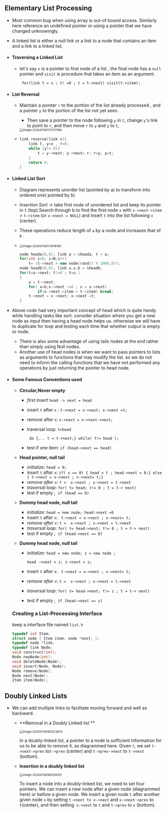 ## Elementary List Processing

- Most common bug when using array is out-of bound access. Similarly here reference an undefined pointer or using a pointer that we have changed unknowingly.

- A linked list is either a null link or a link to a node that contains an item and a link to a linked list.

- #### **Traversing a Linked List**

  - let's say `x` is a pointer to first node of a list , the final node has a `null `pointer and `visit` is procedure that takes an item as an argument.

    ` for(link t = x ; t! =0 ; t = t->next) visit(t->item);`

- #### **List Reversal**

  - Maintain a pointer `r` to the portion of the list already processed , and a pointer `y` to the portion of the list not yet seen.

    - Then save a pointer to the node following `y` in `t`, change `y`'s link to point to `r`, and then move `r` to `y` and `y` to `t`,

    <img src="C:\Users\Sudhanshu Mohan\AppData\Roaming\Typora\typora-user-images\image-20200708172757585.png" alt="image-20200708172757585" style="zoom:67%;" />

  - ````c++
    link reverse(link x){
        link t, y=x , r=0;
        while (y!= 0){
            t = y->next; y->next= r; r=y; y=t;
        }
        return r;
    }
    ````

- #### **Linked List Sort**

  - Diagram represents unorder list (pointed by a) to transform into ordered one( pointed by  b)

  - *Insertion Sort* -> take first node of unordered list and keep its pointer in `t` (top).Search through b to find the first node `x` with `x->next->item` > `t->item` (or `x->next = NULL`) and insert `t` into the list following `x` (center).

  - These operations reduce length of `a` by a node and increases that of `b` .

  - <img src="C:\Users\Sudhanshu Mohan\AppData\Roaming\Typora\typora-user-images\image-20200708173919165.png" alt="image-20200708173919165" style="zoom:67%;" />

    ````c++
    node heada(0,0); link a = &heada, t = a;
    for(int i=0; i<N;i++)
        t= (t->next = new node(rand() % 1000,0));
    node headb(0,0); link u,x,b = &headb;
    for(t=a->next; t!=0 ; t=u )
    {
        u = t->next;
        for( x=b;x->next !=0 ; x = x->next)
            if(x->next->item > t->item) break;
        t->next = x->next; x->next =t;
    }
    ````

- Above code had very important concept of head which is quite handy while handling tasks like sort. consider situation where you get a new node as input then having a head node helps us. otherwise we will have to duplicate for loop  and testing each time that whether output is empty or node.

  - There is also some advantage of using tails nodes at the end rather than simply using Null nodes.
  - Another use of head nodes is when we want to pass pointers to lists as arguments to functions that may modify the list. so we do not need to inform the calling functions that we have not performed any operations by just returning the pointer to head node.

- #### **Some Famous Conventions used**

  - **Circular,Never empty**

    - *first insert* `head -> next = head`

    - insert `t` after `x` : `t->next = x->next; x->next =t;`

    - remove after `x`: `x->next = x->next->next;`

    - traversal loop: `t=head`

      ` do {... t = t->next;} while( t!= head );`

    - test if one item: `if (head->next == head)`

  - **Head pointer, null tail**

    - *initialize*: `head = 0;`
    - insert `t` after `x`:   `if( x == 0) { head = t ; head->next = 0;} else { t->next = x->next ; x->next= t;}`
    - *remove after `x`*:  `t =  x->next ; x->next = t->next`
    - *traversal loop*: `for( t= head; t!= 0 ; t = t-> next)`
    - test if empty ;` if (head == 0)`

  - **Dummy head node, null tail**

    - *initialize*: `head = new node; head->next =0 `
    - insert `t` after `x`:   ` t->next = x->next ; x->next= t;`
    - *remove after `x`*:  `t =  x->next ; x->next = t->next`
    - *traversal loop*: `for( t= head->next; t!= 0 ; t = t-> next)`
    - test if empty ;` if (head->next == 0)`

  - **Dummy head node, null tail**
    - *initialize*: `head = new node; z = new node ;`

      `head ->next = z; z->next = z;`

    - insert `t` after `x`:   ` t->next = x->next ; x->next= t;`

    - *remove after `x`*:  `t =  x->next ; x->next = t->next`

    - *traversal loop*: `for( t= head->next; t!= z ; t = t-> next)`

    - test if empty ;` if (head->next == z)`

  ### 	Creating a List-Processing Interface

  keep a interface file named `list.h`

  ````c++
  typedef int Item;
  struct node { Item item; node *next; };
  typedef node *link;
  typedef link Node;
  void construct(int);
  Node newNode(int);
  void deleteNode(Node);
  void insert(Node, Node);
  Node remove(Node);
  Node next(Node);
  Item item(Node);
  ````

  

## Doubly Linked Lists

- We can add multiple links to facilitate moving forward and well as backward.

  - **Removal in a Doubly Linked list **

    <img src="C:\Users\Sudhanshu Mohan\AppData\Roaming\Typora\typora-user-images\image-20200708183223674.png" alt="image-20200708183223674" style="zoom:67%;" />

    In a doubly-linked list, a pointer to a node is sufficient information for us to be able to remove it, as diagrammed here.
    Given `t`, we set `t->next->prev` to`t->prev` (center) and `t->prev->next` to `t->next` (bottom).

  - **Insertion in a doubly linked list**

    <img src="C:\Users\Sudhanshu Mohan\AppData\Roaming\Typora\typora-user-images\image-20200708183326741.png" alt="image-20200708183326741" style="zoom:67%;" />

    To insert a node into a doubly-linked list, we need to set four pointers. We can insert a new node after a given node (diagrammed here) or before a given node. We insert a given node `t` after another given node `x` by setting `t->next to x->next` and `x->next->prev` to` t`(center), and then setting` x->next` to `t` and `t->prev` to `x` (bottom).